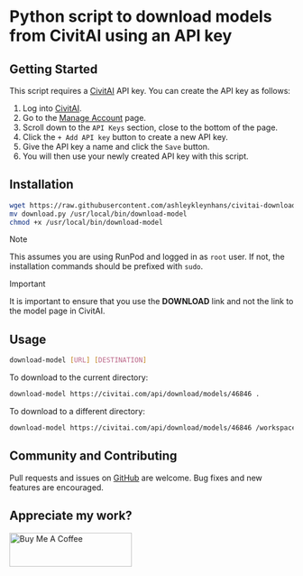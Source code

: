 # Python script to download models from CivitAI using an API key

## Getting Started

This script requires a [CivitAI](https://civitai.com/user/account)
API key.  You can create the API key as follows:

1. Log into [CivitAI](https://civitai.com).
2. Go to the [Manage Account](https://civitai.com/user/account) page.
3. Scroll down to the `API Keys` section, close to the bottom of the page.
4. Click the `+ Add API key` button to create a new API key.
5. Give the API key a name and click the `Save` button.
6. You will then use your newly created API key with this script.

## Installation

```bash
wget https://raw.githubusercontent.com/ashleykleynhans/civitai-downloader/main/download.py
mv download.py /usr/local/bin/download-model
chmod +x /usr/local/bin/download-model
```

> [!NOTE]
> This assumes you are using RunPod and logged in as `root`
> user.  If not, the installation commands should be prefixed
> with `sudo`.

> [!IMPORTANT]
> It is important to ensure that you use the **DOWNLOAD** link
> and not the link to the model page in CivitAI.

## Usage

```bash
download-model [URL] [DESTINATION]
```

To download to the current directory:

```bash
download-model https://civitai.com/api/download/models/46846 .
```

To download to a different directory:

```bash
download-model https://civitai.com/api/download/models/46846 /workspace/stable-diffusion-webui/models/Stable-diffusion
```

## Community and Contributing

Pull requests and issues on [GitHub](https://github.com/ashleykleynhans/civitai-downloader)
are welcome. Bug fixes and new features are encouraged.

## Appreciate my work?

<a href="https://www.buymeacoffee.com/ashleyk" target="_blank"><img src="https://cdn.buymeacoffee.com/buttons/v2/default-yellow.png" alt="Buy Me A Coffee" style="height: 60px !important;width: 217px !important;" ></a>

